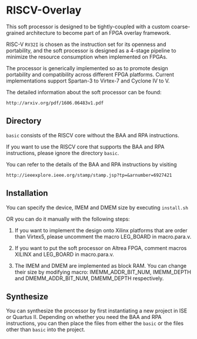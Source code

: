 # RISCV-Overlay

This soft processor is designed to be tightly-coupled with a custom coarse-grained architecture to become part of an FPGA overlay framework.

RISC-V `RV32I` is chosen as the instruction set for its openness and portability, and the soft processor is designed as a 4-stage pipeline to minimize the resource consumption when implemented on FPGAs.

The processor is generically implemented so as to promote design portability and compatibility across different FPGA platforms. Current implementations support Spartan-3 to Virtex-7 and Cyclone IV to V.

The detailed information about the soft processor can be found:

    http://arxiv.org/pdf/1606.06483v1.pdf

## Directory

`basic` consists of the RISCV core without the BAA and RPA instructions.

If you want to use the RISCV core that supports the BAA and RPA instructions, please ignore the directory `basic`.

You can refer to the details of the BAA and RPA instructions by visiting

    http://ieeexplore.ieee.org/stamp/stamp.jsp?tp=&arnumber=6927421

## Installation

You can specify the device, IMEM and DMEM size by executing `install.sh`

OR you can do it manually with the following steps:

1. If you want to implement the design onto Xilinx platforms that are order than Virtex5, please uncomment the macro LEG_BOARD in macro.para.v.

2. If you want to put the soft processor on Altrea FPGA, comment macros XILINX and LEG_BOARD in macro.para.v.

3. The IMEM and DMEM are implemented as block RAM. You can change their size by modifying macro: IMEMM_ADDR_BIT_NUM, IMEMM_DEPTH and DMEMM_ADDR_BIT_NUM, DMEMM_DEPTH respectively.

## Synthesize

You can synthesize the processor by first instantiating a new project in ISE or Quartus II. Depending on whether you need the BAA and RPA instructions, you can then place the files from either the `basic` or the files other than `basic` into the project.
